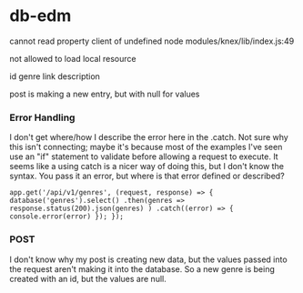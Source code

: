 # db-edm

cannot read property client of undefined 
  node modules/knex/lib/index.js:49
  
not allowed to load local resource

id
genre 
link 
description


post is making a new entry, but with null for values

### Error Handling
I don't get where/how I describe the error here in the .catch. Not sure why this isn't connecting; maybe it's because most of the examples I've seen use an "if" statement to validate before allowing a request to execute. It seems like a using catch is a nicer way of doing this, but I don't know the syntax. You pass it an error, but where is that error defined or described?

`app.get('/api/v1/genres', (request, response) => {
  database('genres').select()
    .then(genres =>
      response.status(200).json(genres)
    )
    .catch((error) => {
      console.error(error)
    });
});`

### POST 

I don't know why my post is creating new data, but the values passed into the request aren't making it into the database. So a new genre is being created with an id, but the values are null.

### 
